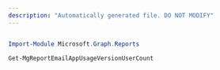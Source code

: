```yaml
---
description: "Automatically generated file. DO NOT MODIFY"
---
```


```powershell

Import-Module Microsoft.Graph.Reports

Get-MgReportEmailAppUsageVersionUserCount

```
